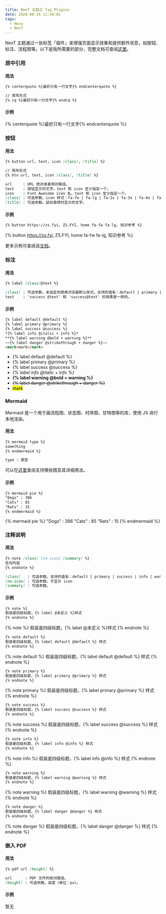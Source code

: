 ```yaml
---
title: NexT 主题之 Tag Plugins
date: 2020-08-26 11:50:01
tags:
  - Hexo
  - NexT
---
```


NexT 主题通过一些标签「插件」来增强页面显示效果和提供额外信息，如按钮、标注、流程图等。以下是我所需要的部分，完整文档可查阅[这里](https://theme-next.js.org/docs/tag-plugins/)。

<!-- more -->

### 居中引用

#### 用法

```markdown
{% centerquote %}最好只有一行文字{% endcenterquote %}

// 简写形式
{% cq %}最好只有一行文字{% endcq %}
```

#### 示例

{% centerquote %}最好只有一行文字{% endcenterquote %}

### 按钮

#### 用法

```markdown
{% button url, text, icon [class], [title] %}

// 简写形式
{% btn url, text, icon [class], [title] %}

url     : URL 绝对或者相对路径。
text    : 按钮显示的文字。text 和 icon 至少指定一个。
icon    : Font Awesome icon 名。text 和 icon 至少指定一个。
[class] : 可选参数。icon 样式：fa-fw | fa-lg | fa-2x | fa-3x | fa-4x | fa-5x
[title] : 可选参数。鼠标悬停时显示的文字。
```

#### 示例

```markdown
{% button https://zs.fyi, ZS.FYI, home fa-fw fa-lg, 知识参考 %}
```

{% button https://zs.fyi, ZS.FYI, home fa-fw fa-lg, 知识参考 %}

更多示例可查阅该[文档](https://theme-next.js.org/docs/tag-plugins/button.html)。

### 标注

#### 用法

```markdown
{% label [class]@text %}

[class] : 可选参数，未指定则使用浏览器默认样式。支持的值有：default | primary | success | info | warning | danger
text    : 'success @text' 和 'success@text' 的效果是一样的。
```

#### 示例

```markdown
{% label default @default %}
{% label primary @primary %}
{% label success @success %}
*{% label info @italic + info %}*
**{% label warning @bold + warning %}**
~~{% label danger @strikethrough + danger %}~~
<mark>mark</mark>
```

- {% label default @default %}
- {% label primary @primary %}
- {% label success @success %}
- *{% label info @italic + info %}*
- **{% label warning @bold + warning %}**
- ~~{% label danger @strikethrough + danger %}~~
- <mark>mark</mark>

### Mermaid

Mermaid 是一个用于画流程图、状态图、时序图、甘特图等的库，使用 JS 进行本地渲染。

#### 用法

```markdown
{% mermaid type %}
something
{% endmermaid %}

type : 类型
```

可以在[这里](https://mermaid-js.github.io/mermaid/)查阅支持哪些图及其详细用法。

#### 示例

```markdown
{% mermaid pie %}
"Dogs" : 386
"Cats" : 85
"Rats" : 15
{% endmermaid %}
```

{% mermaid pie %}
"Dogs" : 386
"Cats" : 85
"Rats" : 15
{% endmermaid %}

### 注释说明

#### 用法

```markdown
{% note [class] [no-icon] [summary] %}
任何内容
{% endnote %}

[class]   : 可选参数。支持的值有：default | primary | success | info | warning | danger
[no-icon] : 可选参数。不显示 icon
[summary] : 可选参数。
```

#### 示例

```markdown
{% note %}
假装是四级标题，{% label @未定义 %}样式
{% endnote %}
```

{% note %}
假装是四级标题，{% label @未定义 %}样式
{% endnote %}

```markdown
{% note default %}
假装是四级标题，{% label default @default %} 样式
{% endnote %}
```

{% note default %}
假装是四级标题，{% label default @default %} 样式
{% endnote %}

```markdown
{% note primary %}
假装是四级标题，{% label primary @primary %} 样式
{% endnote %}
```

{% note primary %}
假装是四级标题，{% label primary @primary %} 样式
{% endnote %}

```markdown
{% note success %}
假装是四级标题，{% label success @success %} 样式
{% endnote %}
```

{% note success %}
假装是四级标题，{% label success @success %} 样式
{% endnote %}

```markdown
{% note info %}
假装是四级标题，{% label info @info %} 样式
{% endnote %}
```

{% note info %}
假装是四级标题，{% label info @info %} 样式
{% endnote %}

```markdown
{% note warning %}
假装是四级标题，{% label warning @warning %} 样式
{% endnote %}
```

{% note warning %}
假装是四级标题，{% label warning @warning %} 样式
{% endnote %}

```markdown
{% note danger %}
假装是四级标题，{% label danger @danger %} 样式
{% endnote %}
```

{% note danger %}
假装是四级标题，{% label danger @danger %} 样式
{% endnote %}

### 嵌入 PDF

#### 用法

```markdown
{% pdf url [height] %}

url      : PDF 文件的绝对路径。
[height] : 可选参数。高度（单位：px）。
```

#### 示例

暂无
